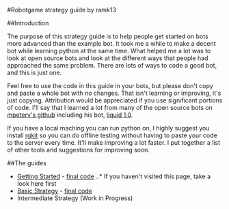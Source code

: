 #Robotgame strategy guide
by ramk13

##Introduction

The purpose of this strategy guide is to help people get started on bots more advanced than the example bot. It took me a while to make a decent bot while learning python at the same time. What helped me a lot was to look at open source bots and look at the different ways that people had approached the same problem. There are lots of ways to code a good bot, and this is just one.

Feel free to use the code in this guide in your bots, but please don't copy and paste a whole bot with no changes. That isn't learning or improving, it's just copying. Attribution would be appreciated if you use significant portions of code. I'll say that I learned a lot from many of the open source bots on [mpeterv's github](https://github.com/mpeterv/robotgame-bots) including his bot, [liquid 1.0](https://robotgame.net/robot/7913).

If you have a local maching you can run python on, I highly suggest you install [rgkit](https://github.com/WhiteHalmos/rgkit) so you can do offline testing without having to paste your code to the server every time. It'll make improving a lot faster. I put together a list of other tools and suggestions for improving soon.

##The guides

* [Getting Started](https://robotgame.net/gettingstarted) - [final code](https://github.com/ramk13/robotgame/blob/master/strategy_guide/strategy-example.py)
..* If you haven't visited this page, take a look here first
* [Basic Strategy](https://github.com/ramk13/robotgame/blob/master/strategy_guide/robotgame_basic_strategy.md) - [final code](https://github.com/ramk13/robotgame/blob/master/strategy_guide/strategy-basic.py)
* Intermediate Strategy (Work in Progress)